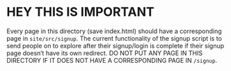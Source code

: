 # HEY THIS IS IMPORTANT

Every page in this directory (save index.html) should have a corresponding
page in `site/src/signup`. The current functionality of the signup script is to
send people on to explore after their signup/login is complete if their signup
page doesn’t have its own redirect. DO NOT PUT ANY PAGE IN THIS DIRECTORY IF IT
DOES NOT HAVE A CORRESPONDING PAGE IN `/signup`.
